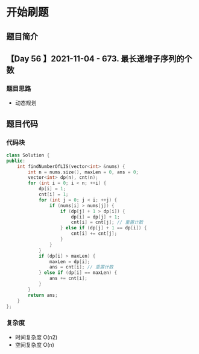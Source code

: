 # 开始刷题

## 题目简介

【Day 56 】2021-11-04 - 673. 最长递增子序列的个数
-------------------


### 题目思路

+ 动态规划


## 题目代码
### 代码块
``` c++
class Solution {
public:
    int findNumberOfLIS(vector<int> &nums) {
        int n = nums.size(), maxLen = 0, ans = 0;
        vector<int> dp(n), cnt(n);
        for (int i = 0; i < n; ++i) {
            dp[i] = 1;
            cnt[i] = 1;
            for (int j = 0; j < i; ++j) {
                if (nums[i] > nums[j]) {
                    if (dp[j] + 1 > dp[i]) {
                        dp[i] = dp[j] + 1;
                        cnt[i] = cnt[j]; // 重置计数
                    } else if (dp[j] + 1 == dp[i]) {
                        cnt[i] += cnt[j];
                    }
                }
            }
            if (dp[i] > maxLen) {
                maxLen = dp[i];
                ans = cnt[i]; // 重置计数
            } else if (dp[i] == maxLen) {
                ans += cnt[i];
            }
        }
        return ans;
    }
};


```
### 复杂度
+ 时间复杂度  O(n2)
+ 空间复杂度 O(n)


